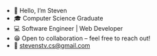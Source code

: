 - 👋 Hello, I’m Steven
- 🎓 Computer Science Graduate
- 💻 Software Engineer | Web Developer
- 😁 Open to collaboration – feel free to reach out!
- 📧 [stevenstv.cs@gmail.com](mailto:stevenstv.cs@gmail.com)
<!---
sterbeN27/sterbeN27 is a ✨ special ✨ repository because its `README.md` (this file) appears on your GitHub profile.
You can click the Preview link to take a look at your changes.
--->
